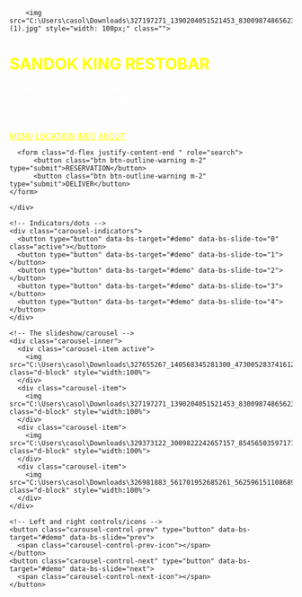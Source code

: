 <!DOCTYPE html>
<html lang="en">
<head>
  <title>Bootstrap 5 Example</title>
  <meta charset="utf-8">
  <meta name="viewport" content="width=device-width, initial-scale=1">
  <link href="https://cdn.jsdelivr.net/npm/bootstrap@5.2.3/dist/css/bootstrap.min.css" rel="stylesheet">
  <script src="https://cdn.jsdelivr.net/npm/bootstrap@5.2.3/dist/js/bootstrap.bundle.min.js"></script>
</head>
<body>

<div class="container-fluid p-5 bg-dark text-white text-center">

        <img src="C:\Users\casol\Downloads\327197271_1390204051521453_8300987486562371056_n (1).jpg" style="width: 100px;" class="">
      
  <h1 style="color:yellow">SANDOK   KING    RESTOBAR </h1>
  <h6 style="color:white">Thank you our valued customers. We hope your experience was excellent, and we can't wait to see you again soon. Rest Assured that we will continuously improve our service to give you the satisfaction you deserve.</h6>
</div>
    <nav class="container-fluid navbar navbar-expand-lg bg-dark navbar-dark d-flex justify-content-end">
        <div class="container">
      <a class="navbar-brand" href="#">
      </a>
      <a class="nav-link fw-bolder" href="#"style="color:yellow"</a>MENU</a>
      <a class="nav-link fw-bolder " href="#"style="color:yellow"</a>LOCATION</a>
      <a class="nav-link fw-bolder" href="#"style="color:yellow"</a>INFO</a>
      <a class="nav-link fw-bolder" href="#"style="color:yellow"</a>ABOUT</a>

      <form class="d-flex justify-content-end " role="search">
          <button class="btn btn-outline-warning m-2" type="submit">RESERVATION</button>
          <button class="btn btn-outline-warning m-2" type="submit">DELIVER</button>
    </form>
        
    </div>
 
</nav>
  
  
  
<div id="demo" class="carousel slide" data-bs-ride="carousel">

    <!-- Indicators/dots -->
    <div class="carousel-indicators">
      <button type="button" data-bs-target="#demo" data-bs-slide-to="0" class="active"></button>
      <button type="button" data-bs-target="#demo" data-bs-slide-to="1"></button>
      <button type="button" data-bs-target="#demo" data-bs-slide-to="2"></button>
      <button type="button" data-bs-target="#demo" data-bs-slide-to="3"></button>
      <button type="button" data-bs-target="#demo" data-bs-slide-to="4"></button>
    </div>
    
    <!-- The slideshow/carousel -->
    <div class="carousel-inner">
      <div class="carousel-item active">
        <img src="C:\Users\casol\Downloads\327655267_140568345281300_4730052837416120979_n.jpg" class="d-block" style="width:100%">
      </div>
      <div class="carousel-item">
        <img src="C:\Users\casol\Downloads\327197271_1390204051521453_8300987486562371056_n.jpg"  class="d-block" style="width:100%">
      </div>
      <div class="carousel-item">
        <img src="C:\Users\casol\Downloads\329373122_3009822242657157_8545650359717105740_n.jpg"  class="d-block" style="width:100%">
      </div>
      <div class="carousel-item">
        <img src="C:\Users\casol\Downloads\326981883_561701952685261_5625961511086892384_n.jpg"  class="d-block" style="width:100%">
      </div>
    </div>
    
    <!-- Left and right controls/icons -->
    <button class="carousel-control-prev" type="button" data-bs-target="#demo" data-bs-slide="prev">
      <span class="carousel-control-prev-icon"></span>
    </button>
    <button class="carousel-control-next" type="button" data-bs-target="#demo" data-bs-slide="next">
      <span class="carousel-control-next-icon"></span>
    </button>
  </div>
  
  <div class="container-fluid mt-3">
  </div>
  
   
    
      

</body>
</html>
